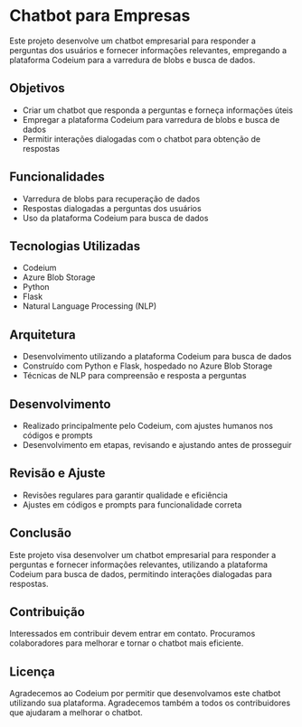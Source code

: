 # Chatbot para Empresas

Este projeto desenvolve um chatbot empresarial para responder a perguntas dos usuários e fornecer informações relevantes, empregando a plataforma Codeium para a varredura de blobs e busca de dados.

## Objetivos

- Criar um chatbot que responda a perguntas e forneça informações úteis
- Empregar a plataforma Codeium para varredura de blobs e busca de dados
- Permitir interações dialogadas com o chatbot para obtenção de respostas

## Funcionalidades

- Varredura de blobs para recuperação de dados
- Respostas dialogadas a perguntas dos usuários
- Uso da plataforma Codeium para busca de dados

## Tecnologias Utilizadas

- Codeium
- Azure Blob Storage
- Python
- Flask
- Natural Language Processing (NLP)

## Arquitetura

- Desenvolvimento utilizando a plataforma Codeium para busca de dados
- Construído com Python e Flask, hospedado no Azure Blob Storage
- Técnicas de NLP para compreensão e resposta a perguntas

## Desenvolvimento

- Realizado principalmente pelo Codeium, com ajustes humanos nos códigos e prompts
- Desenvolvimento em etapas, revisando e ajustando antes de prosseguir

## Revisão e Ajuste

- Revisões regulares para garantir qualidade e eficiência
- Ajustes em códigos e prompts para funcionalidade correta

## Conclusão

Este projeto visa desenvolver um chatbot empresarial para responder a perguntas e fornecer informações relevantes, utilizando a plataforma Codeium para busca de dados, permitindo interações dialogadas para respostas.

## Contribuição

Interessados em contribuir devem entrar em contato. Procuramos colaboradores para melhorar e tornar o chatbot mais eficiente.

## Licença
Agradecemos ao Codeium por permitir que desenvolvamos este chatbot utilizando sua plataforma. Agradecemos também a todos os contribuidores que ajudaram a melhorar o chatbot.

